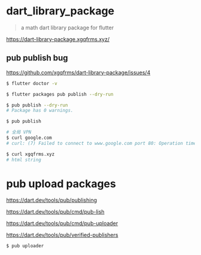 # dart_library_package

> a math dart library package for flutter

https://dart-library-package.xgqfrms.xyz/

## pub publish bug

https://github.com/xgqfrms/dart-library-package/issues/4

```sh
$ flutter doctor -v

$ flutter packages pub publish --dry-run

$ pub publish --dry-run
# Package has 0 warnings.

$ pub publish

```

```sh
# 全局 VPN
$ curl google.com
# curl: (7) Failed to connect to www.google.com port 80: Operation timed out

$ curl xgqfrms.xyz
# html string

```

# pub upload packages

https://dart.dev/tools/pub/publishing

https://dart.dev/tools/pub/cmd/pub-lish

https://dart.dev/tools/pub/cmd/pub-uploader

https://dart.dev/tools/pub/verified-publishers


```sh
$ pub uploader

```
